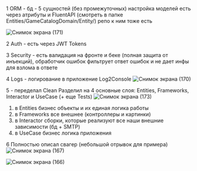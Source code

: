 1 ORM - бд - 5 сущностей (без промежуточных) настройка моделей есть через атрибуты и FluentAPI (смотреть в папке Entities/GameCatalogDomain/Entity/) репо к ним тоже есть

![Снимок экрана (171)](https://github.com/kislovka-teach/homeworks-BulatHis/assets/126420480/761c2c30-efea-4b3c-b8b8-3f8befce6778)

2 Auth - есть через JWT Tokens 

3 Security - есть валидация на фронте и беке (полная защита от инъекций), обработчик ошибок фильтрует ответ ошибок и не дает инфы для взлома в ответе

4 Logs - логирование в приложение Log2Console 
![Снимок экрана (170)](https://github.com/kislovka-teach/homeworks-BulatHis/assets/126420480/f63e384a-f7e3-4313-9eeb-c3820277f4d1)

5  - переделал Clean Разделил на 4 основные слоя: Entities, Frameworks, Interactor и UseCase (+ еще Tests)
![Снимок экрана (173)](https://github.com/kislovka-teach/homeworks-BulatHis/assets/126420480/c68bebd6-2105-425c-a0f5-ee8be42610ed)
1) в Entities бизнес объекты и их единая логика работы
2) в Frameworks все внешнее (контроллеры и картинки)
3) в Interactor сборки, которые реализуют все наши внешние зависимости (бд + SMTP)
4) в UseCase бизнес логика приложения

6 Полностью описал свагер (небольшой отрывок для примера)
![Снимок экрана (167)](https://github.com/kislovka-teach/homeworks-BulatHis/assets/126420480/1baf565e-bfa1-4631-a2c5-1c4c9dfc7ed8)


![Снимок экрана (166)](https://github.com/kislovka-teach/homeworks-BulatHis/assets/126420480/f06a00d7-3977-479d-a89a-3f290067b3c0)
